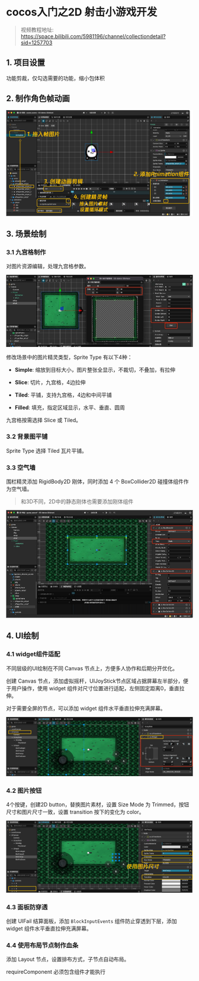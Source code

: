 # cocos入门之2D 射击小游戏开发

> 视频教程地址: https://space.bilibili.com/5981196/channel/collectiondetail?sid=1257703

## 1. 项目设置

功能剪裁，仅勾选需要的功能，缩小包体积



## 2. 制作角色帧动画

![](./backup/01.jpg)



## 3. 场景绘制

### 3.1 九宫格制作

对图片资源编辑，处理九宫格参数。

![](./backup/02.jpg)

修改场景中的图片精灵类型，Sprite Type 有以下4种：

+ **Simple**: 缩放到目标大小，图片整张全显示，不裁切，不叠加，有拉伸

+ **Slice**: 切片，九宫格，4边拉伸

+ **Tiled**: 平铺，支持九宫格，4边和中间平铺

+ **Filled**: 填充，指定区域显示，水平、垂直、圆周

九宫格按需选择 Slice 或 Tiled。

### 3.2 背景图平铺

Sprite Type 选择 Tiled 瓦片平铺。

### 3.3 空气墙

围栏精灵添加 RigidBody2D 刚体，同时添加 4 个 BoxCollider2D 碰撞体组件作为空气墙。

> 和3D不同，2D中的静态刚体也需要添加刚体组件

![](./backup/03.jpg)



## 4. UI绘制

### 4.1 widget组件适配

不同层级的UI绘制在不同 Canvas 节点上，方便多人协作和后期分开优化。

创建 Canvas 节点，添加虚拟摇杆，UIJoyStick节点区域占据屏幕左半部分，便于用户操作，使用 widget 组件对尺寸位置进行适配，左侧固定距离0，垂直拉伸。

对于需要全屏的节点，可以添加 widget 组件水平垂直拉伸充满屏幕。

![](./backup/04.jpg)

### 4.2 图片按钮

4个按键，创建2D button，替换图片素材，设置 Size Mode 为 Trimmed，按钮尺寸和图片尺寸一致，设置 transition 按下的变化为 color。

![](./backup/05.jpg)

### 4.3 面板防穿透

创建 UIFail 结算面板，添加 `BlockInputEvents` 组件防止穿透到下层，添加 widget 组件水平垂直拉伸充满屏幕。

### 4.4 使用布局节点制作血条

添加 Layout 节点，设置排布方式，子节点自动布局。







requireComponent 必须包含组件才能执行


